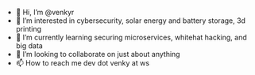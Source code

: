 - 👋 Hi, I’m @venkyr
- 👀 I’m interested in cybersecurity, solar energy and battery storage, 3d printing
- 🌱 I’m currently learning securing microservices, whitehat hacking, and big data
- 💞️ I’m looking to collaborate on just about anything
- 📫 How to reach me dev dot venky at ws

<!---
venkyr/venkyr is a ✨ special ✨ repository because its `README.md` (this file) appears on your GitHub profile.
You can click the Preview link to take a look at your changes.
--->
